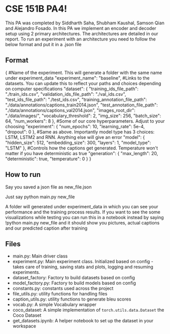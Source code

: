 # CSE 151B PA4!

This PA was completed by Siddharth Saha, Shubham Kaushal, Samson Qian and Alejandro Fosado. In this PA we implement an encoder and decoder setup using 2 primary architectures. The architectures are detailed in our report. To run an experiment with an architecture you need to follow the below format and put it in a .json file

## Format

{
#Name of the experiment. This will generate a folder with the same name under experiment_data
  "experiment_name": "baseline",
  #Links to the datasets. You can update this to reflect your paths and choices depending on computer specifications
  "dataset": {
    "training_ids_file_path": "./train_ids.csv",
    "validation_ids_file_path": "./val_ids.csv",
    "test_ids_file_path": "./test_ids.csv",
    "training_annotation_file_path": "./data/annotations/captions_train2014.json",
    "test_annotation_file_path": "./data/annotations/captions_val2014.json",
    "images_root_dir": "./data/images/",
    "vocabulary_threshold": 2,
    "img_size": 256,
    "batch_size": 64,
    "num_workers": 8
  },
  #Some of our core hyperparameters. Adjust to your choosing
  "experiment": {
    "num_epochs": 10,
    "learning_rate": 5e-4,
    "dropout": 0
  },
  #Same as above. Importantly model type has 3 choices: LSTM, LSTM2 and RNN. Anything else will give an error
  "model": {
    "hidden_size": 512,
    "embedding_size": 300,
    "layers": 1,
    "model_type": "LSTM"
  },
  #Controls how the captions get generated. Temperature won't matter if you have deterministic as true
  "generation": {
    "max_length": 20,
    "deterministic": true,
    "temperature": 0
  }
}

## How to run
Say you saved a json file as new_file.json

Just say python main.py new_file

A folder will generated under experiment_data in which you can see your performance and the training process results. If you want to see the some visualizations while testing you can run this in a notebook instead by saying !python main.py new_file and it should show you pictures, actual captions and our predicted caption after training


## Files
- main.py: Main driver class
- experiment.py: Main experiment class. Initialized based on config - takes care of training, saving stats and plots, logging and resuming experiments.
- dataset_factory: Factory to build datasets based on config
- model_factory.py: Factory to build models based on config
- constants.py: constants used across the project
- file_utils.py: utility functions for handling files 
- caption_utils.py: utility functions to generate bleu scores
- vocab.py: A simple Vocabulary wrapper
- coco_dataset: A simple implementation of `torch.utils.data.Dataset` the Coco Dataset
- get_datasets.ipynb: A helper notebook to set up the dataset in your workspace
